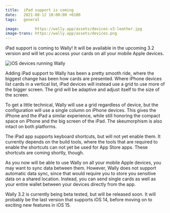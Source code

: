 ```yaml
---
title:  iPad support is coming
date:   2021-08-12 18:00:00 +0100
tags:   general

image:       https://wally.app/assets/devices-v3-leather.jpg
image-trans: https://wally.app/assets/devices.png
---
```


iPad support is coming to Wally! It will be available in the upcoming 3.2 version and will let you access your cards on all your mobile Apple devices.

![iOS devices running Wally]({{page.image-trans}} "Wally soon comes to iPad")

Adding iPad support to Wally has been a pretty smooth ride, where the biggest change has been how cards are presented. Where iPhone devices list cards in a vertical list, iPad devices will instead use a grid to use more of the bigger screen. The grid will be adaptive and adjust itself to the size of the screen.

To get a little technical, Wally will use a grid regardless of device, but the configuration will use a single column on iPhone devices. This gives the iPhone and the iPad a similar experience, while still honoring the compact space on iPhone and the big screen of the iPad. The skeumorphism is also intact on both platforms.

The iPad app supports keyboard shortcuts, but will not yet enable them. It currently depends on the build tools, where the tools that are required to enable the shortcuts can not yet be used for App Store apps. These shortcuts are coming shortly, though.

As you now will be able to use Wally on all your mobile Apple devices, you may want to sync data between them. However, Wally does not support automatic data sync, since that would require you to store you sensitive data on a shared location. Instead, you can send single cards as well as your entire wallet between your devices directly from the app.

Wally 3.2 is currently being beta tested, but will be released soon. It will probably be the last version that supports iOS 14, before moving on to exciting new features in iOS 15.